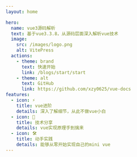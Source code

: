 ```yaml
---
layout: home

hero:
  name: vue3源码解析
  text: 基于vue3.3.8，从源码层面深入解析vue技术
  image:
    src: /images/logo.png
    alt: VitePress
  actions:
    - theme: brand
      text: 快速开始
      link: /blogs/start/start
    - theme: alt
      text: GitHub
      link: https://github.com/xzy0625/vue-docs
features:
  - icon: ⚡️
    title: vue进阶
    details: 深入了解细节，从此不做vue小白
  - icon: 🖖
    title: 技术分享
    details: vue实现原理手到擒来
  - icon: 🛠️
    title: 动手实践
    details: 能够从零开始实现自己的mini vue
---
```

